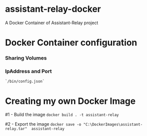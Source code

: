 # assistant-relay-docker
A Docker Container of Assistant-Relay project


# Docker Container configuration
### Sharing Volumes

### IpAddress and Port
    `/bin/config.json`

# Creating my own Docker Image
#1 - Build the image
    `docker build . -t assistant-relay`

#2 - Export the image
    `docker save -o "C:\DockerImages\assistant-relay.tar"  assistant-relay`